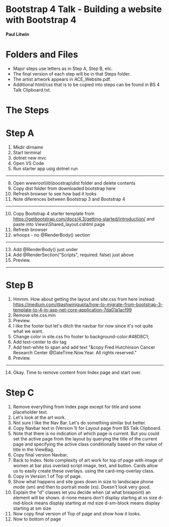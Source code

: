 # Bootstrap 4 Talk - Building a website with Bootstrap 4
#### Paul Litwin

# Folders and Files
* Major steps use letters as in Step A, Step B, etc.
* The final version of each step will be in that Steps folder.
* The artist artwork appears in ACE_Website.pdf.
* Additional html/css that is to be copied into steps can be found in BS 4 Talk Clipboard.txt.

# The Steps

# Step A
1. Mkdir dirname
4. Start terminal
5. dotnet new mvc
6. Open VS Code
7. Run starter app usig dotnet run
---
8. Open wwwroot\lib\boostrap\dist folder and delete contents
9. Copy dist folder from downloaded bootstrap here
10. Refresh browser to see how bad it looks
12. Note diferences between Bootstrap 3 and Bootstrap 4
---
10. Copy Bootstrap 4 starter template from 
    https://getbootstrap.com/docs/4.3/getting-started/introduction/
    and paste into Views\Shared\_layout.cshtml page
11. Refresh browser
12. whoops - no @RenderBody() section
---
13. Add @RenderBody() just under <body> 
14. Add @RenderSection("Scripts", required: false) just above </body>
15. Preview.
---

# Step B
1. Hmmm. How about getting the layout and site.css from here instead: https://medium.com/@ashwinigupta/how-to-migrate-from-bootstrap-3-template-to-4-in-asp-net-core-application-7da01a1acf99
17. Remove site.css.min
18. Preview.
19. I like the footer but let's ditch the navbar for now since it's not quite what we want.
10. Change color in site.css fro footer to background-color:#48D8C1;
11. Add  text-center to div tag
12. Add text-white to span and add text "&copy Fred Hutchinson Cancer Research Center @DateTime.Now.Year. All rights reserved."
13. Preview.
---
14. Okay. Time to remove content from Index page and start over.

# Step C
1. Remove everything from Index page except for title and some placeholder text.
2. Let's look at the art work. 
3. Not sure I like the Nav Bar. Let's do something similar but better.
4. Copy Navbar text in (Version 1) for Layout page from BS Talk Clipboard.
5. Note that there is no indication of which page is current. But you could set the active page 
from the layout by querying the title of the current page and specifying the active class conditionally based on the value of title in the ViewBag.
6. Copy final version Navbar.
7. Back to Index. Note complexity of art work for top of page with image of women at bar plus overlaid script image, text, and button. Cards allow us to easily create these overlays.
using the card-img-overlay class.
7. Copy in Version 1 of Top of page.
8. Show what happens and site goes down in size to landscape phone mode (sm) and then to portrait mode (xs). Doesn't look very good.
9. Explain the "d" classes let you decide when (at what breapoint) an element will be shown.
    d-none means don't display starting at xs size
    d-md-block means display starting at md size
    d-sm-block means display starting at sm size
8. Now copy final version of Top of page and show how it looks.
9. Now to bottom of page
